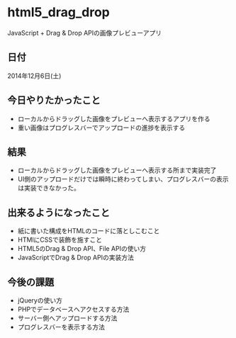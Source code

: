 html5_drag_drop
===============

JavaScript + Drag &amp; Drop APIの画像プレビューアプリ

## 日付
2014年12月6日(土)

## 今日やりたかったこと
* ローカルからドラッグした画像をプレビューへ表示するアプリを作る
* 重い画像はプログレスバーでアップロードの進捗を表示する

## 結果
* ローカルからドラッグした画像をプレビューへ表示する所まで実装完了
* UI側のアップロードだけでは瞬時に終わってしまい、プログレスバーの表示は実装できなかった。

## 出来るようになったこと
* 紙に書いた構成をHTMLのコードに落としこむこと
* HTMlにCSSで装飾を施すこと
* HTML5のDrag & Drop API、File APIの使い方
* JavaScriptでDrag & Drop APIの実装方法

## 今後の課題
* jQueryの使い方
* PHPでデータベースへアクセスする方法
* サーバー側へアップロードする方法
* プログレスバーを表示する方法









